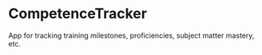 # CompetenceTracker
App for tracking training milestones, proficiencies, subject matter mastery, etc.
